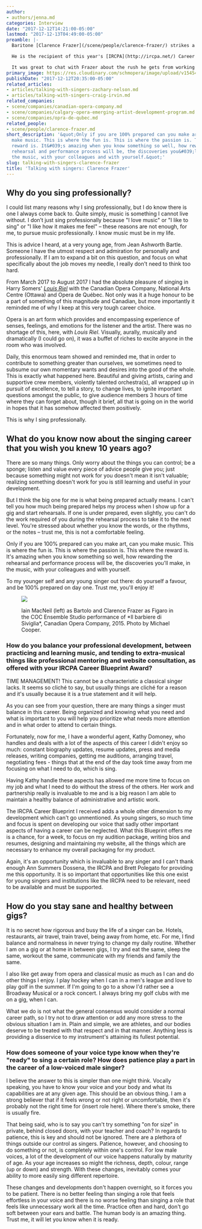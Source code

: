 ```yaml
---
author:
- authors/jenna.md
categories: Interview
date: "2017-12-12T14:21:00-05:00"
lastmod: "2017-12-13T04:49:00-05:00"
preamble: |-
  Baritone [Clarence Frazer](/scene/people/clarence-frazer/) strikes a fine balance between singing staple roles like Figaro in *Il barbiere di Siviglia* and Guglielmo in *Così fan tutte*, and taking on the more contemporary, like Sam in Rolfe's [*Crush*](http://calgaryherald.com/entertainment/music/opera-review-my-crush-on-rolfe-and-chattertons-latest-success) and Jean in the North American premiere of Boesman's [*Julie*](/in-review-julie/).

  He is the recipient of this year's [IRCPA](http://ircpa.net/) Career Blueprint Award; he'll spend three days at National Opera Center, provided with new professional photographs, website consultation, video and audio recordings, and mentoring with professionals.

  It was great to chat with Frazer about the rush he gets from working on something as collective as opera, and the special kind of patience that many young baritones need to have.
primary_image: https://res.cloudinary.com/schmopera/image/upload/v1545409169/media/webhook-uploads/1513106040682/2017-12-12---Clarence-Frazer.jpg.jpg
publishDate: "2017-12-12T20:35:00-05:00"
related_articles:
- articles/talking-with-singers-zachary-nelson.md
- articles/talking-with-singers-craig-irvin.md
related_companies:
- scene/companies/canadian-opera-company.md
- scene/companies/calgary-opera-emerging-artist-development-program.md
- scene/companies/opra-de-qubec.md
related_people:
- scene/people/clarence-frazer.md
short_description: '&quot;Only if you are 100% prepared can you make art, can you
  make music. This is where the fun is. This is where the passion is. This where the
  reward is. It&#039;s amazing when you know something so well, how rewarding the
  rehearsal and performance process will be, the discoveries you&#039;ll make, in
  the music, with your colleagues and with yourself.&quot;'
slug: talking-with-singers-clarence-frazer
title: 'Talking with singers: Clarence Frazer'
---
```


## Why do you sing professionally?

I could list many reasons why I sing professionally, but I do know there is one I always come back to. Quite simply, music is something I cannot live without. I don’t just sing professionally because "I love music" or "I like to sing" or "I like how it makes me feel" – these reasons are not enough, for me, to pursue music professionally. I know music must be in my life. 

This is advice I heard, at a very young age, from Jean Ashworth Bartle.  Someone I have the utmost respect and admiration for personally and professionally. If I am to expand a bit on this question, and focus on what specifically about the job moves my needle, I really don't need to think too hard. 

From March 2017 to August 2017 I had the absolute pleasure of singing in Harry Somers' [*Louis Riel*](/discomfort-louis-riel-at-the-coc/) with the Canadian Opera Company, National Arts Centre (Ottawa) and Opera de Québec. Not only was it a huge honour to be a part of something of this magnitude and Canadian, but more importantly it reminded me of why I keep at this very tough career choice. 

Opera is an art form which provides and encompassing experience of senses, feelings, and emotions for the listener and the artist. There was no shortage of this, here, with *Louis Riel*. Visually, aurally, musically and dramatically (I could go on), it was a buffet of riches to excite anyone in the room who was involved.

Daily, this enormous team showed and reminded me, that in order to contribute to something greater than ourselves, we sometimes need to subsume our own momentary wants and desires into the good of the whole. This is exactly what happened here. Beautiful and giving artists, caring and supportive crew members, violently talented orchestra(s), all wrapped up in pursuit of excellence, to tell a story, to change lives, to ignite important questions amongst the public, to give audience members 3 hours of time where they can forget about, though it brief, all that is going on in the world in hopes that it has somehow affected them positively. 

This is why I sing professionally.

## What do you know now about the singing career that you wish you knew 10 years ago?

There are so many things. Only worry about the things you can control; be a sponge; listen and value every piece of advice people give you; just because something might not work for you doesn't mean it isn't valuable; realizing something doesn't work for you is still learning and useful in your development. 

But I think the big one for me is what being prepared actually means. I can't tell you how much being prepared helps my process when I show up for a gig and start rehearsals. If one is under prepared, even slightly, you can't do the work required of you during the rehearsal process to take it to the next level. You're stressed about whether you know the words, or the rhythms, or the notes – trust me, this is not a comfortable feeling. 

Only if you are 100% prepared can you make art, can you make music. This is where the fun is. This is where the passion is. This where the reward is. It's amazing when you know something so well, how rewarding the rehearsal and performance process will be, the discoveries you'll make, in the music, with your colleagues and with yourself.  

To my younger self and any young singer out there: do yourself a favour, and be 100% prepared on day one. Trust me, you'll enjoy it!

<figure data-type="image">

![](https://res.cloudinary.com/schmopera/image/upload/v1545409169/media/webhook-uploads/1513116961503/BarberES-MC-3225.jpg.jpg)
<figcaption>Iain MacNeil (left) as Bartolo and Clarence Frazer as Figaro in the COC Ensemble Studio performance of *Il barbiere di Siviglia*, Canadian Opera Company, 2015. Photo by Michael Cooper.</figcaption>
</figure>

### How do you balance your professional development, between practicing and learning music, and tending to extra-musical things like professional mentoring and website consultation, as offered with your IRCPA Career Blueprint Award?

TIME MANAGEMENT! This cannot be a characteristic a classical singer lacks. It seems so cliché to say, but usually things are cliché for a reason and it's usually because it is a true statement and it will help. 

As you can see from your question, there are many things a singer must balance in this career. Being organized and knowing what you need and what is important to you will help you prioritize what needs more attention and in what order to attend to certain things. 

Fortunately, now for me, I have a wonderful agent, Kathy Domoney, who handles and deals with a lot of the aspects of this career I didn't enjoy so much: constant biography updates, resume updates, press and media releases, writing companies, getting me auditions, arranging travel, negotiating fees - things that at the end of the day took time away from me focusing on what I need to do, which is sing. 

Having Kathy handle these aspects has allowed me more time to focus on my job and what I need to do without the stress of the others. Her work and partnership really is invaluable to me and is a big reason I am able to maintain a healthy balance of administrative and artistic work. 

The IRCPA Career Blueprint I received adds a whole other dimension to my development which can't go unmentioned. As young singers, so much time and focus is spent on developing our voice that sadly other important aspects of having a career can be neglected. What this Blueprint offers me is a chance, for a week, to focus on my audition package, writing bios and resumes, designing and maintaining my website, all the things which are necessary to enhance my overall packaging for my product. 

Again, it's an opportunity which is invaluable to any singer and I can't thank enough Ann Summers Dossena, the IRCPA and Brett Polegato for providing me this opportunity. It is so important that opportunities like this one exist for young singers and institutions like the IRCPA need to be relevant, need to be available and must be supported.

## How do you stay sane and healthy between gigs?

It is no secret how rigorous and busy the life of a singer can be. Hotels, restaurants, air travel, train travel, being away from home, etc. For me, I find balance and normalness in never trying to change my daily routine. Whether I am on a gig or at home in between gigs, I try and eat the same, sleep the same, workout the same, communicate with my friends and family the same. 

I also like get away from opera and classical music as much as I can and do other things I enjoy. I play hockey when I can in a men's league and love to play golf in the summer. If I'm going to go to a show I'd rather see a Broadway Musical or a rock concert. I always bring my golf clubs with me on a gig, when I can. 

What we do is not what the general consensus would consider a normal career path, so I try not to draw attention or add any more stress to the obvious situation I am in. Plain and simple, we are athletes, and our bodies deserve to be treated with that respect and in that manner. Anything less is providing a disservice to my instrument's attaining its fullest potential.

### How does someone of your voice type know when they're "ready" to sing a certain role? How does patience play a part in the career of a low-voiced male singer?

I believe the answer to this is simpler than one might think. Vocally speaking, you have to know your voice and your body and what its capabilities are at any given age. This should be an obvious thing. I am a strong believer that if it feels wrong or not right or uncomfortable, then it's probably not the right time for (insert role here). Where there's smoke, there is usually fire. 

That being said, who is to say you can't try something "on for size" in private, behind closed doors, with your teacher and coach? In regards to patience, this is key and should not be ignored. There are a plethora of things outside our control as singers. Patience, however, and choosing to do something or not, is completely within one's control. For low male voices, a lot of the development of our voice happens naturally by maturity of age. As your age increases so might the richness, depth, colour, range (up or down) and strength. With these changes, inevitably comes your ability to more easily sing different repertoire. 

These changes and developments don't happen overnight, so it forces you to be patient. There is no better feeling than singing a role that feels effortless in your voice and there is no worse feeling than singing a role that feels like unnecessary work all the time. Practice often and hard, don't go soft between your ears and battle. The human body is an amazing thing. Trust me, it will let you know when it is ready.
